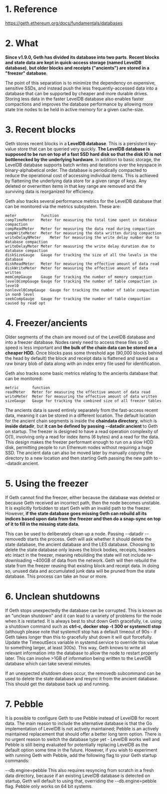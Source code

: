 # 1. Reference
https://geth.ethereum.org/docs/fundamentals/databases


# 2. What

**Since v1.9.0, Geth has divided its database into two parts**. 
**Recent blocks and state data are kept in quick-access storage (named LevelDB database)**, 
**but older blocks and receipts ("ancients") are stored in a "freezer" database**. 

The point of this separation is to minimize the dependency on expensive, sensitive SSDs, and instead push the less frequently-accessed data into a database that can be supported by cheaper and more durable drives. Storing less data in the faster LevelDB database also enables faster compactions and improves the database performance by allowing more state trie nodes to be held in active memory for a given cache-size.

# 3. Recent blocks
Geth stores recent blocks in a **LevelDB database**. This is a persistent key-value store that can be queried very quickly. **The LevelDB database is supposed to be run on top of a fast SSD hard disk so that the disk IO is not bottlenecked by the underlying hardware**. 
In addition to basic storage, the LevelDB database supports batch writes and iterations over the keyspace in binary-alphabetical order. The database is periodically compacted to reduce the operational cost of accessing individual items. This is achieved by flattening the underlying data store for a given range of keys. Any deleted or overwritten items in that key range are removed and the surviving data is reorganized for efficiency.

Geth also tracks several performance metrics for the LevelDB database that can be monitored via the metrics subsystem. These are:

```
meter	        function
compTimeMeter	Meter for measuring the total time spent in database compaction
compReadMeter	Meter for measuring the data read during compaction
compWriteMeter	Meter for measuring the data written during compaction
writeDelayNMeter	Meter for measuring the write delay number due to database compaction
writeDelayMeter	Meter for measuring the write delay duration due to database compaction
diskSizeGauge	Gauge for tracking the size of all the levels in the database
diskReadMeter	Meter for measuring the effective amount of data read
diskWriteMeter	Meter for measuring the effective amount of data written
memCompGauge	Gauge for tracking the number of memory compaction
level0CompGauge	Gauge for tracking the number of table compaction in level0
nonlevel0CompGauge	Gauge for tracking the number of table compaction in non0 level
seekCompGauge	Gauge for tracking the number of table compaction caused by read opt
```


# 4. Freezer/ancients
Older segments of the chain are moved out of the LevelDB database and into a freezer database. Nodes rarely need to access these files so IO speed is less important and **the bulk of the chain data can be stored on a cheaper HDD.** Once blocks pass some threshold age (90,000 blocks behind the head by default) the block and receipt data is flattened and saved as a raw binary blob of data along with an index entry file used for identification.

Geth also tracks some basic metrics relating to the ancients database that can be monitored:

```
metric	    function
readMeter	Meter for measuring the effective amount of data read
writeMeter	Meter for measuring the effective amount of data written
sizeGauge	Gauge for tracking the combined size of all freezer tables
```

The ancients data is saved entirely separately from the fast-access recent data, meaning it can be stored in a different location. The default location for the ancient chain segments is inside the **chaindata directory**, which is **inside datadir**, but **it can be defined by passing --datadir.ancient <path>** to Geth on startup. The freezer is designed to have a read operation complexity of O(1), involving only a read for index items (6 bytes) and a read for the data. This design makes the freezer performant enough to run on a slow HDD disk, permitting people to run Ethereum nodes without requiring a huge SSD. The ancient data can also be moved later by manually copying the directory to a new location and then starting Geth passing the new path to --datadir.ancient.


# 5. Using the freezer

If Geth cannot find the freezer, either because the database was deleted or because Geth received an incorrect path, then the node becomes unstable. It is explicitly forbidden to start Geth with an invalid path to the freezer. However, **if the state database goes missing Geth can rebuild all its indices based upon data from the freezer and then do a snap-sync on top of it to fill in the missing state data.**

This can be used to deliberately clean up a node. Passing --datadir --removedb starts the process. Geth will ask whether it should delete the state database, the ancient database and the LES database. Choosing to delete the state database only leaves the block bodies, receipts, headers etc intact in the freezer, meaning rebuilding the state will not include re-downloading ~400GB of data from the network. Geth will then rebuild the state from the freezer reusing that existing block and receipt data. In doing so, unused data and accumulated junk data will be pruned from the state database. This process can take an hour or more.


# 6. Unclean shutdowns
If Geth stops unexpectedly the database can be corrupted. This is known as an "unclean shutdown" and it can lead to a variety of problems for the node when it is restarted. It is always best to shut down Geth gracefully, i.e. using a shutdown command such as **ctrl-c, docker stop -t 300 <container ID> or systemctl stop** (although please note that systemctl stop has a default timeout of 90s - if Geth takes longer than this to gracefully shut down it will quit forcefully. Update the TimeoutSecs variable in systemd.service to override this value to something larger, at least 300s). This way, Geth knows to write all relevant information into the database to allow the node to restart properly later. This can involve >1GB of information being written to the LevelDB database which can take several minutes.

If an unexpected shutdown does occur, the removedb subcommand can be used to delete the state database and resync it from the ancient database. This should get the database back up and running.


# 7. Pebble
It is possible to configure Geth to use Pebble instead of LevelDB for recent data. The main reason to include the alternative database is that the Go implementation of LevelDB is not actively maintained; Pebble is an actively maintained replacement that should offer a better long term option. There is no urgent reason to switch the database type yet - LevelDB works well and Pebble is still being evaluated for potentially replacing LevelDB as the default option some time in the future. However, if you wish to experiment with running Geth with Pebble, add the following flag to your Geth startup commands:

--db.engine=pebble
This also requires resyncing from scratch in a fresh data directory, because if an existing LevelDB database is detected on startup, Geth will default to using that, overriding the --db.engine=pebble flag. Pebble only works on 64 bit systems.
